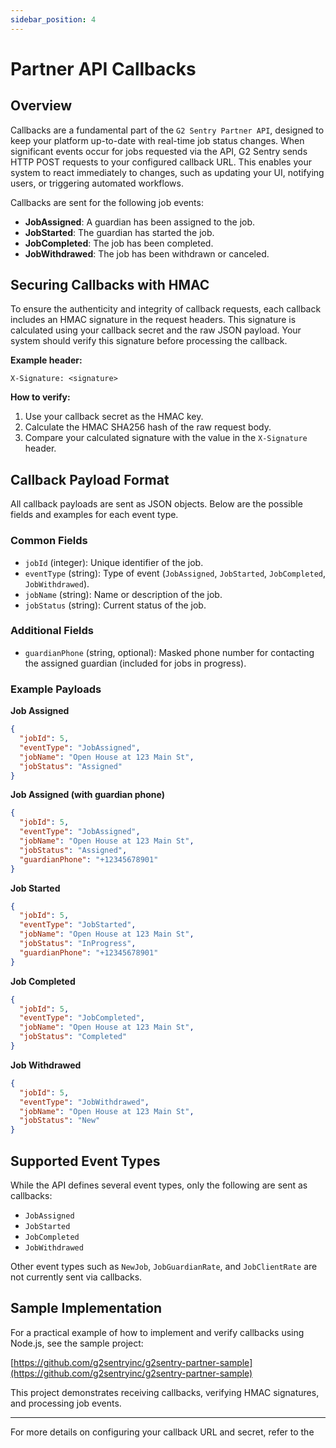 ```yaml
---
sidebar_position: 4
---
```


# Partner API Callbacks

## Overview

Callbacks are a fundamental part of the `G2 Sentry Partner API`, designed to keep your platform up-to-date with real-time job status changes. When significant events occur for jobs requested via the API, G2 Sentry sends HTTP POST requests to your configured callback URL. This enables your system to react immediately to changes, such as updating your UI, notifying users, or triggering automated workflows.

Callbacks are sent for the following job events:
- **JobAssigned**: A guardian has been assigned to the job.
- **JobStarted**: The guardian has started the job.
- **JobCompleted**: The job has been completed.
- **JobWithdrawed**: The job has been withdrawn or canceled.

## Securing Callbacks with HMAC

To ensure the authenticity and integrity of callback requests, each callback includes an HMAC signature in the request headers. This signature is calculated using your callback secret and the raw JSON payload. Your system should verify this signature before processing the callback.

**Example header:**
```
X-Signature: <signature>
```

**How to verify:**
1. Use your callback secret as the HMAC key.
2. Calculate the HMAC SHA256 hash of the raw request body.
3. Compare your calculated signature with the value in the `X-Signature` header.

## Callback Payload Format

All callback payloads are sent as JSON objects. Below are the possible fields and examples for each event type.

### Common Fields

- `jobId` (integer): Unique identifier of the job.
- `eventType` (string): Type of event (`JobAssigned`, `JobStarted`, `JobCompleted`, `JobWithdrawed`).
- `jobName` (string): Name or description of the job.
- `jobStatus` (string): Current status of the job.

### Additional Fields

- `guardianPhone` (string, optional): Masked phone number for contacting the assigned guardian (included for jobs in progress).

### Example Payloads

**Job Assigned**
```json
{
  "jobId": 5,
  "eventType": "JobAssigned",
  "jobName": "Open House at 123 Main St",
  "jobStatus": "Assigned"
}
```

**Job Assigned (with guardian phone)**
```json
{
  "jobId": 5,
  "eventType": "JobAssigned",
  "jobName": "Open House at 123 Main St",
  "jobStatus": "Assigned",
  "guardianPhone": "+12345678901"
}
```

**Job Started**
```json
{
  "jobId": 5,
  "eventType": "JobStarted",
  "jobName": "Open House at 123 Main St",
  "jobStatus": "InProgress",
  "guardianPhone": "+12345678901"
}
```

**Job Completed**
```json
{
  "jobId": 5,
  "eventType": "JobCompleted",
  "jobName": "Open House at 123 Main St",
  "jobStatus": "Completed"
}
```

**Job Withdrawed**
```json
{
  "jobId": 5,
  "eventType": "JobWithdrawed",
  "jobName": "Open House at 123 Main St",
  "jobStatus": "New"
}
```

## Supported Event Types

While the API defines several event types, only the following are sent as callbacks:

- `JobAssigned`
- `JobStarted`
- `JobCompleted`
- `JobWithdrawed`

Other event types such as `NewJob`, `JobGuardianRate`, and `JobClientRate` are not currently sent via callbacks.

## Sample Implementation

For a practical example of how to implement and verify callbacks using Node.js, see the sample project:

[https://github.com/g2sentryinc/g2sentry-partner-sample](https://github.com/g2sentryinc/g2sentry-partner-sample)

This project demonstrates receiving callbacks, verifying HMAC signatures, and processing job events.

---
For more details on configuring your callback URL and secret, refer to the